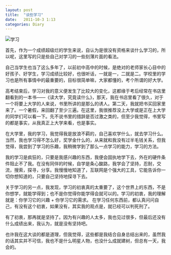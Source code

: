 ```yaml
---
layout: post
title:  "谈些学习"
date:   2011-10-3 1:13
categories: Diary
---
```


![学习](https://i.imgur.com/OmFBJX6.jpg)

首先，作为一个成绩超级烂的学生来说，自认为是很没有资格来谈什么学习的，所以呢，这里写的只是些自己对学习的一些刻薄片面的看法。

自己当学生也当了这么多年了，以前初中高中的时候，是绝对的老师家长心目中的好孩子、好学生，学习成绩比较好，也很听话，一就是一，二就是二。学校里的学习也是所有事情中的最重要的，目标很简单嘛，大家都懂的，考个所谓的好大学。

高考结束后，学习对我的意义便发生了比较大的变化，这都缘于考后经常在书店里翻看到的一本书——《读大学，究竟读什么》，那天，我在书店里看了很久，对于一个将要上大学的人来说，书里所讲的是那么的诱人。第二天，我就把书买回家里来了。一个暑假，来回翻了至少三遍。在这里，我很推荐没上大学或是正在上大学的同学们可以看一下。先不说书里的措辞是否过激之类的，但至少我觉得，书里写的都是事实，从我真正上大学来看，也是事实。

在大学里，我的学习，我觉得我是放浪不羁的，自己喜欢学什么，就去学习什么。当然，我也学习得不怎么好，奖学金什么的，从来就和我没有过半毛钱关系，但我觉得，我尝到了学习的乐趣，我稍微学到了那么一点学习的能力，学习的方法。

我的学习是疯狂的，只要是我感兴趣的东西，我便会固执地学下去，外在的硬件条件阻止不了我。在没有同伴的时候，自学是条心酸路，我学会了坚持，忍耐，交流，搜索，探寻，分享。我慢慢地知道了，互联网是个强大的工具，它能告诉你一切你想知道的，只要自己坚持地探寻下去。

关于学习的另一点，我发现，学习的初衷真的太重要了，这个世界上的东西，不是你想学，就能学得到；也不是你觉得你能学得会就可以的。学习的初衷，我的理解就是：你学习它的兴趣 + 你学习它的需求。  在学习任何东西前，都认真问问自己，有没有这个初衷，如果没有，其实我的观点是，就已经可以判死刑了。

有了初衷，那再就是坚持了。因为有兴趣的人太多，我也见过很多，但最后还没有什么成绩出来，我认为，就是没有坚持吧。

也许我在这大谈的都是道理，但我觉得，这些都是我结合自身总结出来的，虽然我的话其实并不可信，我也不是什么明星人物，也没什么成就建树，但总有一天，我会的。
